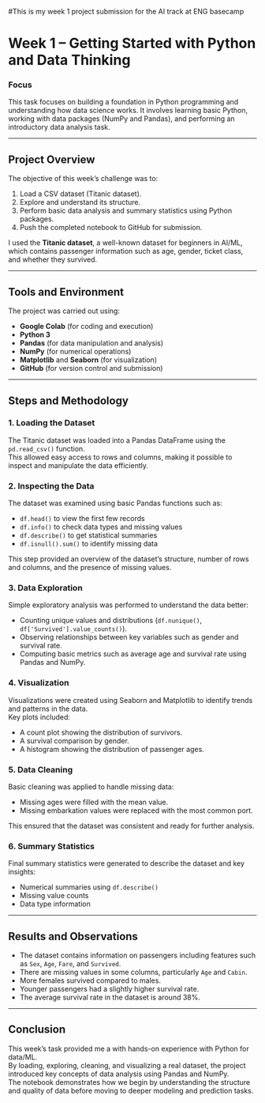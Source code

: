 #This is my week 1 project submission for the AI track at ENG basecamp

# Week 1 – Getting Started with Python and Data Thinking

### Focus
This task focuses on building a foundation in Python programming and understanding how data science works. It involves learning basic Python, working with data packages (NumPy and Pandas), and performing an introductory data analysis task.

---

## Project Overview
The objective of this week’s challenge was to:
1. Load a CSV dataset (Titanic dataset).
2. Explore and understand its structure.
3. Perform basic data analysis and summary statistics using Python packages.
4. Push the completed notebook to GitHub for submission.

I used the **Titanic dataset**, a well-known dataset for beginners in AI/ML, which contains passenger information such as age, gender, ticket class, and whether they survived.

---

## Tools and Environment
The project was carried out using:
- **Google Colab** (for coding and execution)
- **Python 3**
- **Pandas** (for data manipulation and analysis)
- **NumPy** (for numerical operations)
- **Matplotlib** and **Seaborn** (for visualization)
- **GitHub** (for version control and submission)

---

## Steps and Methodology

### 1. Loading the Dataset
The Titanic dataset was loaded into a Pandas DataFrame using the `pd.read_csv()` function.  
This allowed easy access to rows and columns, making it possible to inspect and manipulate the data efficiently.

### 2. Inspecting the Data
The dataset was examined using basic Pandas functions such as:
- `df.head()` to view the first few records
- `df.info()` to check data types and missing values
- `df.describe()` to get statistical summaries
- `df.isnull().sum()` to identify missing data

This step provided an overview of the dataset’s structure, number of rows and columns, and the presence of missing values.

### 3. Data Exploration
Simple exploratory analysis was performed to understand the data better:
- Counting unique values and distributions (`df.nunique()`, `df['Survived'].value_counts()`).
- Observing relationships between key variables such as gender and survival rate.
- Computing basic metrics such as average age and survival rate using Pandas and NumPy.

### 4. Visualization
Visualizations were created using Seaborn and Matplotlib to identify trends and patterns in the data.  
Key plots included:
- A count plot showing the distribution of survivors.
- A survival comparison by gender.
- A histogram showing the distribution of passenger ages.

### 5. Data Cleaning
Basic cleaning was applied to handle missing data:
- Missing ages were filled with the mean value.
- Missing embarkation values were replaced with the most common port.

This ensured that the dataset was consistent and ready for further analysis.

### 6. Summary Statistics
Final summary statistics were generated to describe the dataset and key insights:
- Numerical summaries using `df.describe()`
- Missing value counts
- Data type information

---

## Results and Observations
- The dataset contains information on passengers including features such as `Sex`, `Age`, `Fare`, and `Survived`.
- There are missing values in some columns, particularly `Age` and `Cabin`.
- More females survived compared to males.
- Younger passengers had a slightly higher survival rate.
- The average survival rate in the dataset is around 38%.

---

## Conclusion
This week’s task provided me a
with hands-on experience with Python for data/ML.  
By loading, exploring, cleaning, and visualizing a real dataset, the project introduced key concepts of data analysis using Pandas and NumPy.  
The notebook demonstrates how we begin by understanding the structure and quality of data before moving to deeper modeling and prediction tasks.

